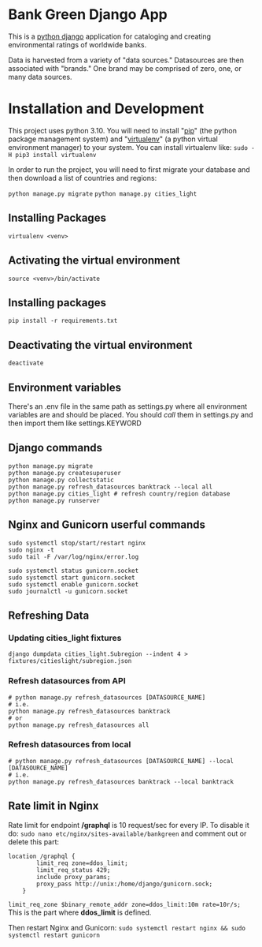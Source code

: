 # Bank Green Django App

This is a [python django](https://www.djangoproject.com/) application for cataloging and creating environmental ratings of worldwide banks.

Data is harvested from a variety of "data sources." Datasources are then associated with "brands." One brand may be comprised of zero, one, or many data sources.

# Installation and Development

This project uses python 3.10. You will need to install "[pip](https://pip.pypa.io/en/stable/installation/)" (the python package management system) and "[virtualenv](https://virtualenv.pypa.io/en/latest/installation.html)" (a python virtual environment manager) to your system. You can install virtualenv like: `sudo -H pip3 install virtualenv`


In order to run the project, you will need to first migrate your database and then download a list of countries and regions:

`python manage.py migrate`
`python manage.py cities_light`

## Installing Packages

`virtualenv <venv>`

## Activating the virtual environment

`source <venv>/bin/activate`

## Installing packages

`pip install -r requirements.txt`

## Deactivating the virtual environment

`deactivate`

## Environment variables
There's an .env file in the same path as settings.py
where all environment variables are and should be placed.
You should *call* them in settings.py and then import them like settings.KEYWORD

## Django commands

```
python manage.py migrate
python manage.py createsuperuser
python manage.py collectstatic
python manage.py refresh_datasources banktrack --local all
python manage.py cities_light # refresh country/region database
python manage.py runserver
```

## Nginx and Gunicorn userful commands

```
sudo systemctl stop/start/restart nginx
sudo nginx -t
sudo tail -F /var/log/nginx/error.log

sudo systemctl status gunicorn.socket
sudo systemctl start gunicorn.socket
sudo systemctl enable gunicorn.socket
sudo journalctl -u gunicorn.socket
```

## Refreshing Data


### Updating cities_light fixtures
```
django dumpdata cities_light.Subregion --indent 4 > fixtures/citieslight/subregion.json
```

### Refresh datasources from API

```
# python manage.py refresh_datasources [DATASOURCE_NAME]
# i.e.
python manage.py refresh_datasources banktrack
# or
python manage.py refresh_datasources all
```

### Refresh datasources from local

```
# python manage.py refresh_datasources [DATASOURCE_NAME] --local [DATASOURCE_NAME]
# i.e.
python manage.py refresh_datasources banktrack --local banktrack
```

## Rate limit in Nginx
Rate limit for endpoint **/graphql** is 10 request/sec for every IP.
To disable it do: `sudo nano etc/nginx/sites-available/bankgreen` and comment out or delete this part:
```
location /graphql {
        limit_req zone=ddos_limit;
        limit_req_status 429;
        include proxy_params;
        proxy_pass http://unix:/home/django/gunicorn.sock;
    }
```
`limit_req_zone $binary_remote_addr zone=ddos_limit:10m rate=10r/s;` This is the part where **ddos_limit** is defined.

Then restart Nginx and Gunicorn:
`sudo systemctl restart nginx && sudo systemctl restart gunicorn`
